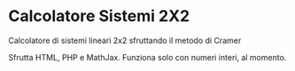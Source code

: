 # Calcolatore Sistemi 2X2
Calcolatore di sistemi lineari 2x2 sfruttando il metodo di Cramer

Sfrutta HTML, PHP e MathJax.
Funziona solo con numeri interi, al momento.
